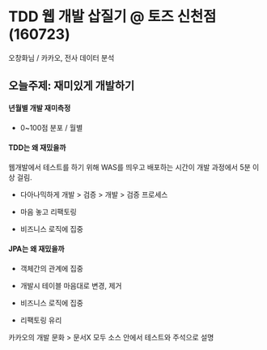 #  TDD 웹 개발 삽질기 @ 토즈 신천점 (160723)

오창화님 / 카카오, 전사 데이터 분석 

## 오늘주제: 재미있게 개발하기

#### 년월별 개발 재미측정

- 0~100점 분포 / 월별

#### TDD는 왜 재밌을까

웹개발에서 테스트를 하기 위해 WAS를 띄우고 배포하는 시간이 개발 과정에서 5분 이상 걸림. 

- 다아나믹하게 개발 > 검증 > 개발 > 검증 프로세스

- 마음 놓고 리팩토링

- 비즈니스 로직에 집중

#### JPA는 왜 재밌을까

- 객체간의 관계에 집중

- 개발시 테이블 마음대로 변경, 제거

- 비즈니스 로직에 집중

- 리팩토링 유리

카카오의 개발 문화 > 문서X 모두 소스 안에서 테스트와 주석으로 설명
